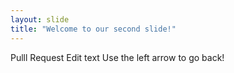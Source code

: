 ```yaml
---
layout: slide
title: "Welcome to our second slide!"
---
```

Pulll Request Edit text
Use the left arrow to go back!
